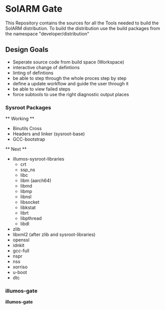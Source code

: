# SolARM Gate
This Repository contains the sources for all the Tools needed to build the SolARM distribution.
To build the distribution use the build packages from the namespace "developer/distribution"

## Design Goals
- Seperate source code from build space (Workspace)
- interactive change of defintions
- linting of defintions
- be able to step through the whole proces step by step
- define a update workflow and guide the user through it
- be able to view failed steps
- force subtools to use the right diagnostic output places

### Sysroot Packages
** Working **
- Binutils Cross
- Headers and linker (sysroot-base)
- GCC-bootstrap

** Next **
- illumos-sysroot-libraries
  - crt
  - ssp_ns
  - libc
  - libm (aarch64)
  - libmd
  - libmp
  - libnsl
  - libsocket
  - libkstat
  - librt
  - libpthread
  - libdl
- zlib
- libxml2 (after zlib and sysroot-libraries)
- openssl
- idnkit
- gcc-full
- nspr
- nss
- xorriso
- u-boot
- dtc

### illumos-gate
**illumos-gate**